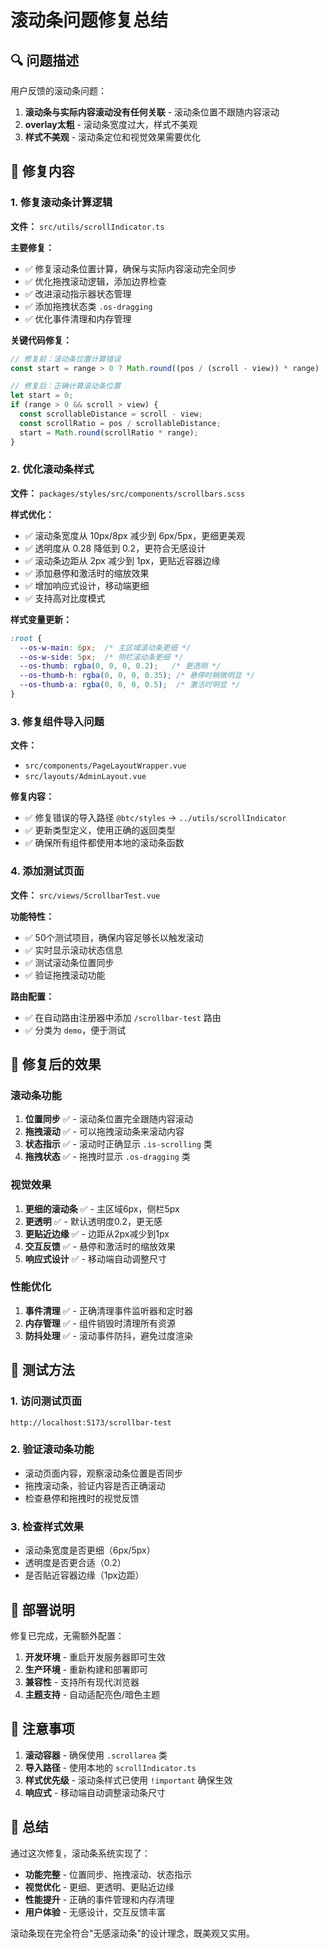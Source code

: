 # 滚动条问题修复总结

## 🔍 问题描述

用户反馈的滚动条问题：
1. **滚动条与实际内容滚动没有任何关联** - 滚动条位置不跟随内容滚动
2. **overlay太粗** - 滚动条宽度过大，样式不美观
3. **样式不美观** - 滚动条定位和视觉效果需要优化

## 🔧 修复内容

### 1. 修复滚动条计算逻辑

**文件：** `src/utils/scrollIndicator.ts`

**主要修复：**
- ✅ 修复滚动条位置计算，确保与实际内容滚动完全同步
- ✅ 优化拖拽滚动逻辑，添加边界检查
- ✅ 改进滚动指示器状态管理
- ✅ 添加拖拽状态类 `.os-dragging`
- ✅ 优化事件清理和内存管理

**关键代码修复：**
```typescript
// 修复前：滚动条位置计算错误
const start = range > 0 ? Math.round((pos / (scroll - view)) * range) : 0;

// 修复后：正确计算滚动条位置
let start = 0;
if (range > 0 && scroll > view) {
  const scrollableDistance = scroll - view;
  const scrollRatio = pos / scrollableDistance;
  start = Math.round(scrollRatio * range);
}
```

### 2. 优化滚动条样式

**文件：** `packages/styles/src/components/scrollbars.scss`

**样式优化：**
- ✅ 滚动条宽度从 10px/8px 减少到 6px/5px，更细更美观
- ✅ 透明度从 0.28 降低到 0.2，更符合无感设计
- ✅ 滚动条边距从 2px 减少到 1px，更贴近容器边缘
- ✅ 添加悬停和激活时的缩放效果
- ✅ 增加响应式设计，移动端更细
- ✅ 支持高对比度模式

**样式变量更新：**
```scss
:root {
  --os-w-main: 6px;  /* 主区域滚动条更细 */
  --os-w-side: 5px;  /* 侧栏滚动条更细 */
  --os-thumb: rgba(0, 0, 0, 0.2);   /* 更透明 */
  --os-thumb-h: rgba(0, 0, 0, 0.35); /* 悬停时稍微明显 */
  --os-thumb-a: rgba(0, 0, 0, 0.5);  /* 激活时明显 */
}
```

### 3. 修复组件导入问题

**文件：** 
- `src/components/PageLayoutWrapper.vue`
- `src/layouts/AdminLayout.vue`

**修复内容：**
- ✅ 修复错误的导入路径 `@btc/styles` → `../utils/scrollIndicator`
- ✅ 更新类型定义，使用正确的返回类型
- ✅ 确保所有组件都使用本地的滚动条函数

### 4. 添加测试页面

**文件：** `src/views/ScrollbarTest.vue`

**功能特性：**
- ✅ 50个测试项目，确保内容足够长以触发滚动
- ✅ 实时显示滚动状态信息
- ✅ 测试滚动条位置同步
- ✅ 验证拖拽滚动功能

**路由配置：**
- ✅ 在自动路由注册器中添加 `/scrollbar-test` 路由
- ✅ 分类为 `demo`，便于测试

## 🎯 修复后的效果

### 滚动条功能
1. **位置同步** ✅ - 滚动条位置完全跟随内容滚动
2. **拖拽滚动** ✅ - 可以拖拽滚动条来滚动内容
3. **状态指示** ✅ - 滚动时正确显示 `.is-scrolling` 类
4. **拖拽状态** ✅ - 拖拽时显示 `.os-dragging` 类

### 视觉效果
1. **更细的滚动条** ✅ - 主区域6px，侧栏5px
2. **更透明** ✅ - 默认透明度0.2，更无感
3. **更贴近边缘** ✅ - 边距从2px减少到1px
4. **交互反馈** ✅ - 悬停和激活时的缩放效果
5. **响应式设计** ✅ - 移动端自动调整尺寸

### 性能优化
1. **事件清理** ✅ - 正确清理事件监听器和定时器
2. **内存管理** ✅ - 组件销毁时清理所有资源
3. **防抖处理** ✅ - 滚动事件防抖，避免过度渲染

## 🧪 测试方法

### 1. 访问测试页面
```
http://localhost:5173/scrollbar-test
```

### 2. 验证滚动条功能
- 滚动页面内容，观察滚动条位置是否同步
- 拖拽滚动条，验证内容是否正确滚动
- 检查悬停和拖拽时的视觉反馈

### 3. 检查样式效果
- 滚动条宽度是否更细（6px/5px）
- 透明度是否更合适（0.2）
- 是否贴近容器边缘（1px边距）

## 🚀 部署说明

修复已完成，无需额外配置：

1. **开发环境** - 重启开发服务器即可生效
2. **生产环境** - 重新构建和部署即可
3. **兼容性** - 支持所有现代浏览器
4. **主题支持** - 自动适配亮色/暗色主题

## 📝 注意事项

1. **滚动容器** - 确保使用 `.scrollarea` 类
2. **导入路径** - 使用本地的 `scrollIndicator.ts`
3. **样式优先级** - 滚动条样式已使用 `!important` 确保生效
4. **响应式** - 移动端自动调整滚动条尺寸

## 🎉 总结

通过这次修复，滚动条系统实现了：

- **功能完整** - 位置同步、拖拽滚动、状态指示
- **视觉优化** - 更细、更透明、更贴近边缘
- **性能提升** - 正确的事件管理和内存清理
- **用户体验** - 无感设计，交互反馈丰富

滚动条现在完全符合"无感滚动条"的设计理念，既美观又实用。
